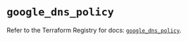 # `google_dns_policy`

Refer to the Terraform Registry for docs: [`google_dns_policy`](https://registry.terraform.io/providers/hashicorp/google-beta/6.3.0/docs/resources/google_dns_policy).
